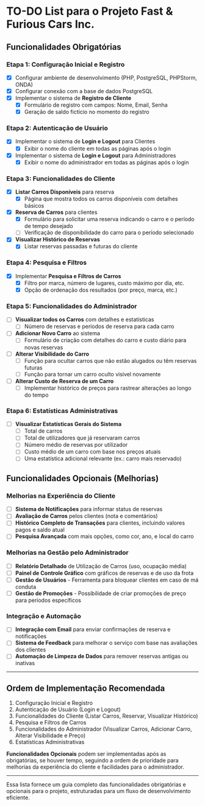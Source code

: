 # TO-DO List para o Projeto Fast & Furious Cars Inc.

## Funcionalidades Obrigatórias

### Etapa 1: Configuração Inicial e Registro
- [x] Configurar ambiente de desenvolvimento (PHP, PostgreSQL, PHPStorm, ONDA)
- [x] Configurar conexão com a base de dados PostgreSQL
- [x] Implementar o sistema de **Registro de Cliente**
  - [x] Formulário de registro com campos: Nome, Email, Senha
  - [x] Geração de saldo fictício no momento do registro

### Etapa 2: Autenticação de Usuário
- [x] Implementar o sistema de **Login e Logout** para Clientes
  - [x] Exibir o nome do cliente em todas as páginas após o login
- [x] Implementar o sistema de **Login e Logout** para Administradores
  - [x] Exibir o nome do administrador em todas as páginas após o login

### Etapa 3: Funcionalidades do Cliente
- [x] **Listar Carros Disponíveis** para reserva
  - [x] Página que mostra todos os carros disponíveis com detalhes básicos
- [x] **Reserva de Carros** para clientes
  - [x] Formulário para solicitar uma reserva indicando o carro e o período de tempo desejado
  - [ ] Verificação de disponibilidade do carro para o período selecionado
- [x] **Visualizar Histórico de Reservas**
  - [x] Listar reservas passadas e futuras do cliente

### Etapa 4: Pesquisa e Filtros
- [x] Implementar **Pesquisa e Filtros de Carros**
  - [x] Filtro por marca, número de lugares, custo máximo por dia, etc.
  - [x] Opção de ordenação dos resultados (por preço, marca, etc.)

### Etapa 5: Funcionalidades do Administrador
- [ ] **Visualizar todos os Carros** com detalhes e estatísticas
  - [ ] Número de reservas e períodos de reserva para cada carro
- [ ] **Adicionar Novo Carro** ao sistema
  - [ ] Formulário de criação com detalhes do carro e custo diário para novas reservas
- [ ] **Alterar Visibilidade do Carro**
  - [ ] Função para ocultar carros que não estão alugados ou têm reservas futuras
  - [ ] Função para tornar um carro oculto visível novamente
- [ ] **Alterar Custo de Reserva de um Carro**
  - [ ] Implementar histórico de preços para rastrear alterações ao longo do tempo

### Etapa 6: Estatísticas Administrativas
- [ ] **Visualizar Estatísticas Gerais do Sistema**
  - [ ] Total de carros
  - [ ] Total de utilizadores que já reservaram carros
  - [ ] Número médio de reservas por utilizador
  - [ ] Custo médio de um carro com base nos preços atuais
  - [ ] Uma estatística adicional relevante (ex.: carro mais reservado)

## Funcionalidades Opcionais (Melhorias)

### Melhorias na Experiência do Cliente
- [ ] **Sistema de Notificações** para informar status de reservas
- [ ] **Avaliação de Carros** pelos clientes (nota e comentários)
- [ ] **Histórico Completo de Transações** para clientes, incluindo valores pagos e saldo atual
- [ ] **Pesquisa Avançada** com mais opções, como cor, ano, e local do carro

### Melhorias na Gestão pelo Administrador
- [ ] **Relatório Detalhado** de Utilização de Carros (uso, ocupação média)
- [ ] **Painel de Controle Gráfico** com gráficos de reservas e de uso da frota
- [ ] **Gestão de Usuários** - Ferramenta para bloquear clientes em caso de má conduta
- [ ] **Gestão de Promoções** - Possibilidade de criar promoções de preço para períodos específicos

### Integração e Automação
- [ ] **Integração com Email** para enviar confirmações de reserva e notificações
- [ ] **Sistema de Feedback** para melhorar o serviço com base nas avaliações dos clientes
- [ ] **Automação de Limpeza de Dados** para remover reservas antigas ou inativas

---

## Ordem de Implementação Recomendada

1. Configuração Inicial e Registro
2. Autenticação de Usuário (Login e Logout)
3. Funcionalidades do Cliente (Listar Carros, Reservar, Visualizar Histórico)
4. Pesquisa e Filtros de Carros
5. Funcionalidades do Administrador (Visualizar Carros, Adicionar Carro, Alterar Visibilidade e Preço)
6. Estatísticas Administrativas

**Funcionalidades Opcionais** podem ser implementadas após as obrigatórias, se houver tempo, seguindo a ordem de prioridade para melhorias da experiência do cliente e facilidades para o administrador.

---

Essa lista fornece um guia completo das funcionalidades obrigatórias e opcionais para o projeto, estruturadas para um fluxo de desenvolvimento eficiente. 
